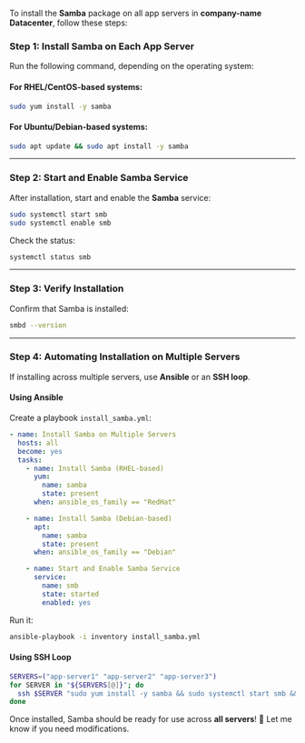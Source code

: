 To install the **Samba** package on all app servers in **company-name Datacenter**, follow these steps:

### **Step 1: Install Samba on Each App Server**

Run the following command, depending on the operating system:

#### **For RHEL/CentOS-based systems:**

```bash
sudo yum install -y samba
```

#### **For Ubuntu/Debian-based systems:**

```bash
sudo apt update && sudo apt install -y samba
```

---

### **Step 2: Start and Enable Samba Service**

After installation, start and enable the **Samba** service:

```bash
sudo systemctl start smb
sudo systemctl enable smb
```

Check the status:

```bash
systemctl status smb
```

---

### **Step 3: Verify Installation**

Confirm that Samba is installed:

```bash
smbd --version
```

---

### **Step 4: Automating Installation on Multiple Servers**

If installing across multiple servers, use **Ansible** or an **SSH loop**.

#### **Using Ansible**

Create a playbook `install_samba.yml`:

```yaml
- name: Install Samba on Multiple Servers
  hosts: all
  become: yes
  tasks:
    - name: Install Samba (RHEL-based)
      yum:
        name: samba
        state: present
      when: ansible_os_family == "RedHat"

    - name: Install Samba (Debian-based)
      apt:
        name: samba
        state: present
      when: ansible_os_family == "Debian"

    - name: Start and Enable Samba Service
      service:
        name: smb
        state: started
        enabled: yes
```

Run it:

```bash
ansible-playbook -i inventory install_samba.yml
```

#### **Using SSH Loop**

```bash
SERVERS=("app-server1" "app-server2" "app-server3")
for SERVER in "${SERVERS[@]}"; do
  ssh $SERVER "sudo yum install -y samba && sudo systemctl start smb && sudo systemctl enable smb"
done
```

Once installed, Samba should be ready for use across **all servers**! 🚀 Let me know if you need modifications.
